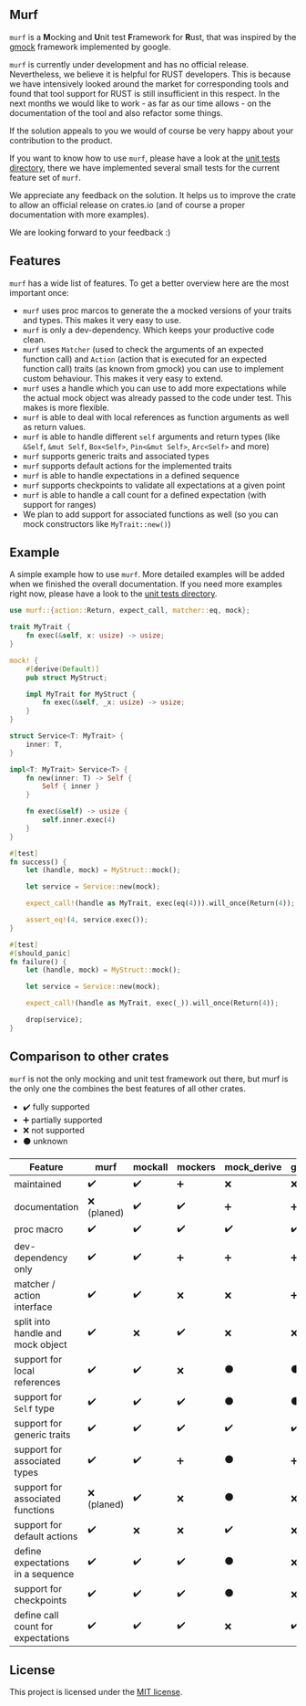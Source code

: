 ## Murf

`murf` is a **M**ocking and **U**nit test **F**ramework for **R**ust, that was inspired by the [gmock](http://google.github.io/googletest/gmock_cook_book.html) framework implemented by google.

`murf` is currently under development and has no official release. Nevertheless, we believe it is helpful for RUST developers. This is because we have intensively looked around the market for corresponding tools and found that tool support for RUST is still insufficient in this respect.
In the next months we would like to work - as far as our time allows - on the documentation of the tool and also refactor some things.

If the solution appeals to you we would of course be very happy about your contribution to the product.

If you want to know how to use `murf`, please have a look at the [unit tests directory](murf/tests/interface), there we have implemented several small tests for the current feature set of `murf`.

We appreciate any feedback on the solution. It helps us to improve the crate to allow an official release on crates.io (and of course a proper documentation with more examples).

We are looking forward to your feedback :)

## Features

`murf` has a wide list of features. To get a better overview here are the most important once:

- `murf` uses proc marcos to generate the a mocked versions of your traits and types. This makes it very easy to use.
- `murf` is only a dev-dependency. Which keeps your productive code clean.
- `murf` uses `Matcher` (used to check the arguments of an expected function call) and `Action` (action that is executed for an expected function call) traits (as known from gmock) you can use to implement custom behaviour. This makes it very easy to extend.
- `murf` uses a handle which you can use to add more expectations while the actual mock object was already passed to the code under test. This makes is more flexible.
- `murf` is able to deal with local references as function arguments as well as return values.
- `murf` is able to handle different `self` arguments and return types (like `&Self`, `&mut Self`, `Box<Self>`, `Pin<&mut Self>`, `Arc<Self>` and more)
- `murf` supports generic traits and associated types
- `murf` supports default actions for the implemented traits
- `murf` is able to handle expectations in a defined sequence
- `murf` supports checkpoints to validate all expectations at a given point
- `murf` is able to handle a call count for a defined expectation (with support for ranges)
- We plan to add support for associated functions as well (so you can mock constructors like `MyTrait::new()`)

## Example

A simple example how to use `murf`. More detailed examples will be added when we finished the overall documentation. If you need more examples right now, please have a look to the [unit tests directory](murf/tests/interface).

```rust
use murf::{action::Return, expect_call, matcher::eq, mock};

trait MyTrait {
    fn exec(&self, x: usize) -> usize;
}

mock! {
    #[derive(Default)]
    pub struct MyStruct;

    impl MyTrait for MyStruct {
        fn exec(&self, _x: usize) -> usize;
    }
}

struct Service<T: MyTrait> {
    inner: T,
}

impl<T: MyTrait> Service<T> {
    fn new(inner: T) -> Self {
        Self { inner }
    }

    fn exec(&self) -> usize {
        self.inner.exec(4)
    }
}

#[test]
fn success() {
    let (handle, mock) = MyStruct::mock();

    let service = Service::new(mock);

    expect_call!(handle as MyTrait, exec(eq(4))).will_once(Return(4));

    assert_eq!(4, service.exec());
}

#[test]
#[should_panic]
fn failure() {
    let (handle, mock) = MyStruct::mock();

    let service = Service::new(mock);

    expect_call!(handle as MyTrait, exec(_)).will_once(Return(4));

    drop(service);
}
```

## Comparison to other crates

`murf` is not the only mocking and unit test framework out there, but murf is the only one the combines the best features of all other crates.

- :heavy_check_mark: fully supported
- :heavy_plus_sign: partially supported
- :x: not supported
- :black_circle: unknown

| Feature | murf | mockall | mockers | mock_derive | galvanic_mock | pseudo | faux | unimock | mry |
| --- | --- | --- | --- | --- | --- | --- | --- | --- | --- |
| maintained | :heavy_check_mark: | :heavy_check_mark: | :heavy_plus_sign: | :x: | :x: | :x: | :heavy_plus_sign: | :heavy_check_mark: | :heavy_plus_sign: |
| documentation | :x: (planed) | :heavy_check_mark: | :heavy_check_mark: | :heavy_plus_sign: | :heavy_plus_sign: | :heavy_plus_sign: | :heavy_check_mark: | :heavy_check_mark: | :heavy_plus_sign: |
| proc macro | :heavy_check_mark: | :heavy_check_mark: | :heavy_check_mark: | :heavy_check_mark: | :heavy_check_mark: | :x: | :heavy_check_mark: | :heavy_check_mark: | :heavy_check_mark: |
| dev-dependency only | :heavy_check_mark: |:heavy_check_mark: | :heavy_plus_sign: | :heavy_plus_sign: | :heavy_plus_sign: | :heavy_check_mark: | :heavy_plus_sign: | :heavy_plus_sign: | :heavy_plus_sign: |
| matcher / action interface | :heavy_check_mark: | :heavy_check_mark: | :x: | :x: | :heavy_plus_sign: | :heavy_plus_sign: | :heavy_check_mark: | :heavy_check_mark: | :heavy_plus_sign: |
| split into handle and mock object | :heavy_check_mark: | :x: | :heavy_check_mark: | :x: | :x: | :x: | :x: | :x: | :x: |
| support for local references | :heavy_check_mark: | :heavy_check_mark: | :x: | :black_circle: | :black_circle: | :x: | :heavy_plus_sign: | :x: | :black_circle: |
| support for `Self` type | :heavy_check_mark: | :heavy_check_mark: | :heavy_check_mark: | :black_circle: | :black_circle: | :heavy_check_mark: | :black_circle: | :heavy_check_mark: | :black_circle: |
| support for generic traits | :heavy_check_mark: | :heavy_check_mark: | :heavy_check_mark: | :heavy_check_mark: | :heavy_check_mark: | :heavy_plus_sign: | :x: | :heavy_plus_sign: |:heavy_plus_sign: |
| support for associated types | :heavy_check_mark: |:heavy_check_mark: | :heavy_plus_sign: | :black_circle: | :heavy_plus_sign: | :heavy_plus_sign: | :x: | :heavy_plus_sign: | :heavy_plus_sign: |
| support for associated functions | :x: (planed) | :heavy_check_mark: | :x: | :black_circle: | :x: | :heavy_plus_sign: | :x: | :x: | :heavy_check_mark: |
| support for default actions | :heavy_check_mark: | :x: | :x: | :heavy_check_mark: | :x: | :heavy_plus_sign: | :x: | :x: | :heavy_check_mark: |
| define expectations in a sequence | :heavy_check_mark: | :heavy_check_mark: | :heavy_check_mark: | :black_circle: | :x: | :x: | :x: | :heavy_plus_sign: | :x: |
| support for checkpoints | :heavy_check_mark: | :heavy_check_mark: | :heavy_check_mark: | :black_circle: | :x: | :heavy_plus_sign: | :x: | :x: | :x: |
| define call count for expectations | :heavy_check_mark: | :heavy_check_mark: | :heavy_check_mark: | :x: | :heavy_check_mark: | :heavy_plus_sign: | :heavy_check_mark: | :heavy_check_mark: | :heavy_check_mark: |

## License

This project is licensed under the [MIT license](LICENSE).
